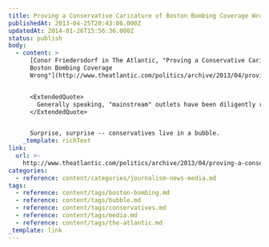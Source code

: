 ```yaml
---
title: Proving a Conservative Caricature of Boston Bombing Coverage Wrong
publishedAt: 2013-04-25T20:43:06.000Z
updatedAt: 2014-01-26T15:56:36.000Z
status: publish
body:
  - content: >
      [Conor Friedersdorf in The Atlantic, "Proving a Conservative Caricature of
      Boston Bombing Coverage
      Wrong"](http://www.theatlantic.com/politics/archive/2013/04/proving-a-conservative-caricature-of-boston-bombing-coverage-wrong/275293/):


      <ExtendedQuote>
        Generally speaking, "mainstream" outlets have been diligently reporting out the story and gathering that evidence. The conservative press has done very little reporting. Its been busy cherry-picking liberal dissents from the jihadist theory of the Boston bombing, treating those dissents as if they're representative of "the liberal media" generally, and needlessly worrying about a supposed unwillingness to confront radical Islam. "The chances are that we will learn nothing important from Boston about the enduring terrorist threat against our country," Rich Lowry writes. "When the next attack comes, and it will, we will again scratch our heads and wonder who could do such a thing, and why?" I think he's been reading too much Steyn, and that when the next attack comes, the mainstream media will thoroughly report on the people behind it too.
      </ExtendedQuote>


      Surprise, surprise -- conservatives live in a bubble.
    _template: richText
link:
  url: >-
    http://www.theatlantic.com/politics/archive/2013/04/proving-a-conservative-caricature-of-boston-bombing-coverage-wrong/275293/
categories:
  - reference: content/categories/journalism-news-media.md
tags:
  - reference: content/tags/boston-bombing.md
  - reference: content/tags/bubble.md
  - reference: content/tags/conservatives.md
  - reference: content/tags/media.md
  - reference: content/tags/the-atlantic.md
_template: link
---
```



